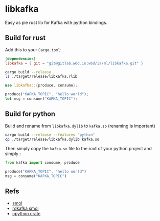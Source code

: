 # libkafka

Easy as pie rust lib for Kafka with python bindings.

<!-- ![](./libkafka.jpg) -->

## Build for rust

Add this to your `Cargo.toml`:

```toml
[dependencies]
libkafka = { git = "git@gitlab.w6d.io:w6d/ia/ml/libkafka.git" }
```

```bash
cargo build --release
ls ./target/release/libkafka.rlib
```

```rust
use libkafka::{produce, consume};

produce("KAFKA_TOPIC", "hello world");
let msg = consume("KAFKA_TOPIC");
```

## Build for python

Build and rename from `libkafka.dylib` to `kafka.so` (renaming is important)
```bash
cargo build --release --features "python"
cp ./target/release/libkafka.dylib kafka.so
```

Then simply copy the `kafka.so` file to the root of your python project and simply :

```python
from kafka import consume, produce

produce("KAFKA_TOPIC", "hello world")
msg = consume("KAFKA_TOPIC")
```

## Refs

* [smol](https://github.com/stjepang/smol)
* [rdkafka smol](https://github.com/fede1024/rust-rdkafka/blob/master/examples/smol_runtime.rs)
* [cpython crate](https://crates.io/crates/cpython)
